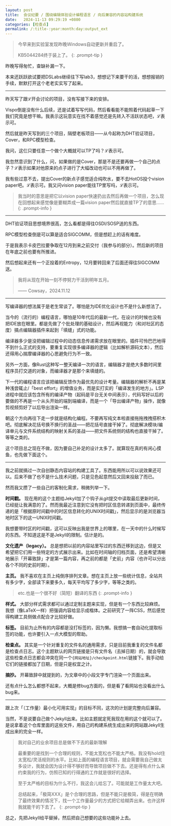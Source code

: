 ```yaml
---
layout: post
title:  会议纪要 / 围绕编辑体验设计编程语言 / 向后兼容的内容站构建系统
date:   2024-11-13 09:29:19 +0800
categories: [检查点]
permalink: /:title-:year:month:day:output_ext
---
```


> 今早来到实验室发现昨晚Windows自动更新并重启了。
>
> KB5044284终于装上了。
{: .prompt-tip }

昨晚写得匆忙，查缺补漏一下。

本来还跃跃欲试要把DSLabs继续往下写lab3，想想记下来要干的活，想想报销的手续，默默打开这个老老实实写了起来。

----

昨天写了跟ℒ开会讨论的项目，没有写接下来的安排。

Vispo倒是没有什么后续，还是试着写写代码，然后看看能不能照着代码起草一下我们究竟是想干嘛。我表示这玩意实在找不着感觉还是先转入不活跃状态吧，ℒ表示可。

然后就是昨天写到的三个项目，隔壁老板项目——从今起称为DHT验证项目，Cover，和RPC模型检查。

我问，这仨只要任意一个做个大概就可以TP了吗？ℒ表示可。

我忽然意识到了什么，问，如果做的是Cover，那是不是还要再做一个自己的点子？ℒ表示如果对他原来的点子进行了大幅改动也可以不用再做了。

我有些过意不去，提出Cover的新点子感觉适合纯吹水，要不去HotOS投个vision paper吧。ℒ表示可。我又问vision paper能往TP里写吗，ℒ表示可。

> 我当时的意思是把它以vision paper快速扔出去然后再做一个项目，怎么现在回想起来感觉像是要糊弄成一篇vision paper然后就直接TP了的意思……
{: .prompt-info }

----

DHT验证项目思想境界很高，怎么看都是得往OSDI/SOSP送的东西。

RPC模型检查倒是可以算是适合SIGCOMM，但是想赶上的话有难度。

于是我表示卡皮巴拉要争取在12月到来之前交付（我参与的部分）。然后新的项目在年底之前也要有所推进。

然后想起来还有一个正投着的Entropy，12月要转回来了后面还得往SIGCOMM送。

> 我将从现在开始一刻不停努力干活到明年五月。
>
> —— Cowsay，2024.11.12

----

写编译器的想法属于是老生常谈了。哪怕是为IDE优化设计也不是什么新想法了。

当今的（流行的）编程语言，哪怕是10年代后的最新一代，在设计的时候也没有把IDE放在眼里。都是先做了个批处理的基础设计，然后再视能力（和对社区的态度）搞点编辑器插件来起到「填缝」式的功能。

编译器多少是没把编辑过程中的动态信息传递需求放在眼里的。插件可怜巴巴地得不到什么正式的支持，要重复实现很多编译器的逻辑（比如解析源码文本），然后还得用心揣摩编译器的心思避免行为不一致。

另外一方面，像Rust这种写一整天编译一次的语言，编辑器才是绝大多数时间里程序员打交道的对象，而编译器才是那个来填缝的。

下一代的编程语言应该把编辑反馈作为最优先的设计考量。编辑器的解析不再是某种浅尝辄止/「best effort」的增值业务，而是实打实的「编译发生的地方」。LSP进程中就应该包含所有的编译产物（起码是平台无关中间表示），代码写好以后的要做的不再是一个从头开始的端到端编译，而是一个「导出编译产物」操作，就像剪视频剪好了以后导出渲染一样。

朝这个方向再往下走一步就是结构化编程。不要再写纯文本啦直接拖拖拽拽搭积木吧。彻底解决花括号换不换行的圣战——把花括号直接干掉了。彻底解决模块/编译单元与文件系统结构的映射关系的圣战——把文件系统侧的结构也直接干掉了。等等之类的。

这个项目总之现在不做，因为要自己补足的设计太多了。就算现在真的有闲心摸鱼，也先做下面这个。

----

我之前就搞过一次自创静态内容站的构建工具了。东西能用所以可以说效果还可以。后来不做了也不是什么技术问题，只是见色起意然后又回来投敌了而已。

然而我又攒了一些自己的客制化需求，稍微列举一下。

**时间戳。** 现在用的这个主题给Jekyll加了个钩子从git提交中读取最后更新时间，已经挺让我满意的了。然而我最近注意到它没有把时区信息转递到页面中，最终传递的是「根据原时间戳中的时区信息转化的UNIX时间戳」，然后显示的是浏览器当地时区下的这一UNIX时间戳。

我想要带时区的时间戳，这可以反映出我是世界上的哪里，在一天中的什么时候写的东西。不知道这是不是Jekyll的限制。估计是的。

**文化遗产（legacy）。** 总是想把以前的内容站里写过的东西迁移到这边，但是又希望把它们用一些特定的方式展示出来。比如在时间轴的归档页面，还是希望清晰地展示「开幕致辞」才是第一篇内容，再之前的都是「史前」内容（也许可以分出各个不同的史前时期）。

**主页。** 我不喜欢在主页上纯倒序排列文章。想在主页上放一些统计信息，全站共有多少字，全部读下来要多久，每天平均写了多少字，等等之类的。

> etc.也是一个很不好（简短）翻译的东西
{: .prompt-info }

**样式。** 大部分样式需求都可以通过定制主题来实现，但是有一个东西比较麻烦。我想（像LaTeX一样）把强调内容给显示成楷体。之前研究了一阵CSS，然后感觉得构建工具侧做点配合才比较好做。

**标签。** 目前为止所有的内容都是没打标签的，因为懒。我想搞一套自动化提取标签的功能，也许要引入一点大模型的帮助。

**检查点。** 其实是一个针对重复的文件名的通用需求，只是目前我重复的文件名都是检查点日志。这个主题默认的网页链接是只有文件名（去掉日期）的，就会导致这些检查点日志都会冲突在同一个`{网站地址}/checkpoint.html`链接下。我手动给它们的链接都加了日期，但是只是权宜之计。

**摘抄。** 开幕致辞中就提到的，为文章中的小段文字专门渲染一个页面出来。

还有点什么怎么都想不起来，大概是修bug方面的，但是看了看网站也没看出什么bug来。

----

跟上次「（工作量）最小化可用实现」的目标不同，这次的计划是完整向后兼容。

当然，不是说要自己做个Jekyll出来。比如主题就定死我现在用的这个就可以了。是说拿着这个仓库里面的这些文件，用自己的构建系统生成出来的网站跟Jekyll生成出来的完全一样。

> 我对自己的业余项目总是做不下去的最新理解
>
> 最重要的是找到一个合理的规则，不能太宽松也不能太严格。我没有hold住太宽松/灵活规则的水平。比如上面的编程语言项目，就会需要我自己做太多设计，我就会因为设计得不够好而导致项目做不下去。还是得有点什么来约束我的行为，仿照已知的行得通的工作就是很好的选择。
>
> 至于太严格的目标为什么不行，我这会儿给忘了。可能就是工作量太大吧。
>
> 总结起来，「极简XXX」是个合理的思路，但是不能只是极简，得是在明确了最终效果的情况下，找一个工作量最少的方式把它给糊弄出来。也许这样我就能干的下去了。
{: .prompt-tip }

总之，先把Jekyll给平替掉，然后把自己想要的这些功能补上去。
